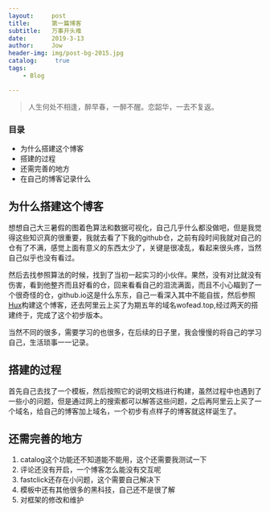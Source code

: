 ```yaml
---
layout:     post
title:      第一篇博客
subtitle:   万事开头难
date:       2019-3-13
author:     Jow
header-img: img/post-bg-2015.jpg
catalog: 	 true 
tags:
    - Blog

---
```


> 人生何处不相逢，醉早春，一醉不醒。恋韶华，一去不复返。

### 目录
- 为什么搭建这个博客
- 搭建的过程
- 还需完善的地方
- 在自己的博客记录什么

## 为什么搭建这个博客

想想自己大三暑假的图着色算法和数据可视化，自己几乎什么都没做吧，但是我觉得这些知识真的很重要，我就去看了下我的github仓，之前有段时间我就对自己的仓有了不满，感觉上面有意义的东西太少了，关键是很凌乱，看起来很头疼，当然自己似乎也没有看过。

然后去找参照算法的时候，找到了当初一起实习的小伙伴。果然，没有对比就没有伤害，看到他整齐而且好看的仓，回来看看自己的泪流满面，而且不小心瞄到了一个很奇怪的仓，github.io这是什么东东，自己一看深入其中不能自拔，然后参照[Hux](https://github.com/Huxpro/huxpro.github.io)构建这个博客，还去阿里云上买了为期五年的域名wofead.top,经过两天的搭建终于，完成了这个初步版本。

当然不同的很多，需要学习的也很多，在后续的日子里，我会慢慢的将自己的学习自己，生活琐事一一记录。

## 搭建的过程

首先自己去找了一个模板，然后按照它的说明文档进行构建，虽然过程中也遇到了一些小的问题，但是通过网上的搜索都可以解答这些问题，之后再阿里云上买了一个域名，给自己的博客加上域名，一个初步有点样子的博客就这样诞生了。

## 还需完善的地方

1. catalog这个功能还不知道能不能用，这个还需要我测试一下
2. 评论还没有开启，一个博客怎么能没有交互呢
3. fastclick还存在小问题，这个需要自己解决下
4. 模板中还有其他很多的黑科技，自己还不是很了解
5. 对框架的修改和维护
